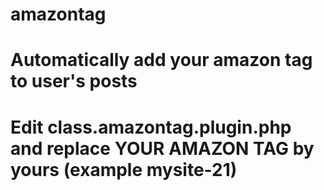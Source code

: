 # amazontag
# Automatically add your amazon tag to user's posts
# Edit class.amazontag.plugin.php and replace YOUR AMAZON TAG by yours (example mysite-21)
